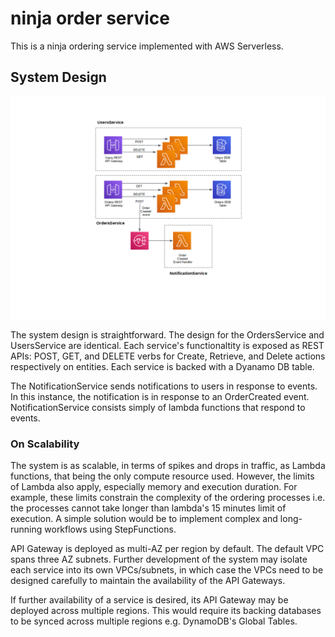 # ninja order service

This is a ninja ordering service implemented with AWS Serverless.

## System Design
<img src="ninja_order_diagram.png" alt="Ninja Ordering System Diagram"/>

The system design is straightforward. The design for the OrdersService and UsersService are identical. Each service's functionaltity is exposed as REST APIs: POST, GET, and DELETE verbs for Create, Retrieve, and Delete actions respectively on entities. Each service is backed with a Dyanamo DB table.

The NotificationService sends notifications to users in response to events. In this instance, the notification is in response to an OrderCreated event. NotificationService consists simply of lambda functions that respond to events.

### On Scalability
The system is as scalable, in terms of spikes and drops in traffic, as Lambda functions, that being the only compute resource used. However, the limits of Lambda also apply, especially memory and execution duration. For example, these limits constrain the complexity of the ordering processes i.e. the processes cannot take longer than lambda's 15 minutes limit of execution. A simple solution would be to implement complex and long-running workflows using StepFunctions.

API Gateway is deployed as multi-AZ per region by default. The default VPC spans three AZ subnets. Further development of the system may isolate each service into its own VPCs/subnets, in which case the VPCs need to be designed carefully to maintain the availability of the API Gateways.

If further availability of a service is desired, its API Gateway may be deployed across multiple regions. This would require its backing databases to be synced across multiple regions e.g. DynamoDB's Global Tables.
